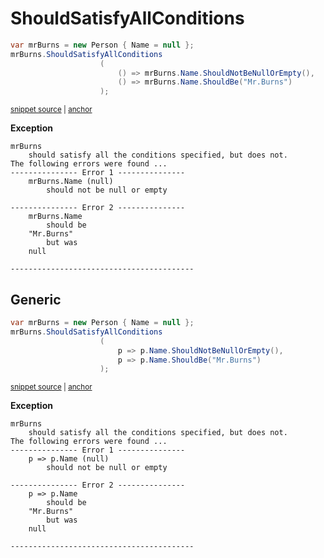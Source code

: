 # ShouldSatisfyAllConditions

<!-- snippet: ShouldSatisfyAllConditionsExamples.ShouldSatisfyAllConditions.codeSample.approved.cs -->
<a id='snippet-ShouldSatisfyAllConditionsExamples.ShouldSatisfyAllConditions.codeSample.approved.cs'></a>
```cs
var mrBurns = new Person { Name = null };
mrBurns.ShouldSatisfyAllConditions
                    (
                        () => mrBurns.Name.ShouldNotBeNullOrEmpty(),
                        () => mrBurns.Name.ShouldBe("Mr.Burns")
                    );
```
<sup><a href='/src/DocumentationExamples/CodeExamples/ShouldSatisfyAllConditionsExamples.ShouldSatisfyAllConditions.codeSample.approved.cs#L1-L6' title='File snippet `ShouldSatisfyAllConditionsExamples.ShouldSatisfyAllConditions.codeSample.approved.cs` was extracted from'>snippet source</a> | <a href='#snippet-ShouldSatisfyAllConditionsExamples.ShouldSatisfyAllConditions.codeSample.approved.cs' title='Navigate to start of snippet `ShouldSatisfyAllConditionsExamples.ShouldSatisfyAllConditions.codeSample.approved.cs`'>anchor</a></sup>
<!-- endSnippet -->


**Exception**

<!-- include: ShouldSatisfyAllConditionsExamples.ShouldSatisfyAllConditions.exceptionText.approved.txt -->
```
mrBurns
    should satisfy all the conditions specified, but does not.
The following errors were found ...
--------------- Error 1 ---------------
    mrBurns.Name (null)
        should not be null or empty

--------------- Error 2 ---------------
    mrBurns.Name
        should be
    "Mr.Burns"
        but was
    null

-----------------------------------------
```
<!-- endInclude -->


## Generic

<!-- snippet: ShouldSatisfyAllConditionsExamples.ShouldSatisfyAllConditionsGeneric.codeSample.approved.cs -->
<a id='snippet-ShouldSatisfyAllConditionsExamples.ShouldSatisfyAllConditionsGeneric.codeSample.approved.cs'></a>
```cs
var mrBurns = new Person { Name = null };
mrBurns.ShouldSatisfyAllConditions
                    (
                        p => p.Name.ShouldNotBeNullOrEmpty(),
                        p => p.Name.ShouldBe("Mr.Burns")
                    );
```
<sup><a href='/src/DocumentationExamples/CodeExamples/ShouldSatisfyAllConditionsExamples.ShouldSatisfyAllConditionsGeneric.codeSample.approved.cs#L1-L6' title='File snippet `ShouldSatisfyAllConditionsExamples.ShouldSatisfyAllConditionsGeneric.codeSample.approved.cs` was extracted from'>snippet source</a> | <a href='#snippet-ShouldSatisfyAllConditionsExamples.ShouldSatisfyAllConditionsGeneric.codeSample.approved.cs' title='Navigate to start of snippet `ShouldSatisfyAllConditionsExamples.ShouldSatisfyAllConditionsGeneric.codeSample.approved.cs`'>anchor</a></sup>
<!-- endSnippet -->


**Exception**

<!-- include: ShouldSatisfyAllConditionsExamples.ShouldSatisfyAllConditionsGeneric.exceptionText.approved.txt -->
```
mrBurns
    should satisfy all the conditions specified, but does not.
The following errors were found ...
--------------- Error 1 ---------------
    p => p.Name (null)
        should not be null or empty

--------------- Error 2 ---------------
    p => p.Name
        should be
    "Mr.Burns"
        but was
    null

-----------------------------------------
```
<!-- endInclude -->
